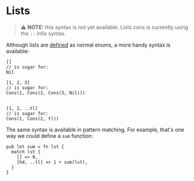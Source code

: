# Lists

> ⚠️ **NOTE:** this syntax is not yet available. Lists cons is currently using the `::` infix syntax.

Although lists are [defined](https://kestrel-module-docs.vercel.app/ascandone/kestrel_core/List#List) as normal enums, a more handy syntax is available:

```kestrel
[]
// is sugar for:
Nil

[1, 2, 3]
// is sugar for:
Cons(1, Cons(2, Cons(3, Nil)))


[1, 2, ..tl]
// is sugar for:
Cons(1, Cons(2, tl))
```

The same syntax is available in pattern matching. For example, that's one way we could define a `sum` function:

```kestrel
pub let sum = fn lst {
  match lst {
    [] => 0,
    [hd, ..tl] => 1 + sum(lst),
  }
}
```

